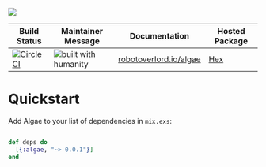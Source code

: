 ![](https://github.com/robot-overlord/algae/blob/master/logo.png?raw=true)

| Build Status | Maintainer Message | Documentation | Hosted Package |
|--------------|--------------------|---------------|----------------|
| [![Circle CI](https://circleci.com/gh/robot-overlord/algae/tree/master.svg?style=svg)](https://circleci.com/gh/robot-overlord/algae/tree/master) | ![built with humanity](https://cloud.githubusercontent.com/assets/1052016/11023213/66d837a4-8627-11e5-9e3b-b295fafb1450.png) |[robotoverlord.io/algae](http://www.robotoverlord.io/algae/api-reference.html) | [Hex](https://hex.pm/packages/algae) |

# Quickstart
Add Algae to your list of dependencies in `mix.exs`:

```elixir

def deps do
  [{:algae, "~> 0.0.1"}]
end

```
